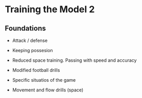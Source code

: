 # Training the Model 2

<imageComponent pic="hero_2" />

## Foundations

- Attack / defense 

- Keeping possesion

- Reduced space training. Passing with speed and accuracy

- Modified football drills

- Specific situatios of the game

- Movement and flow drills (space)